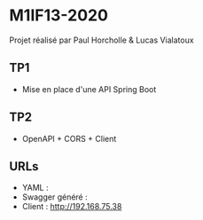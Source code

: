 # M1IF13-2020

Projet réalisé par Paul Horcholle & Lucas Vialatoux

## TP1
- Mise en place d'une API Spring Boot

## TP2
- OpenAPI + CORS + Client

## URLs
- YAML : 
- Swagger généré : 
- Client : http://192.168.75.38

